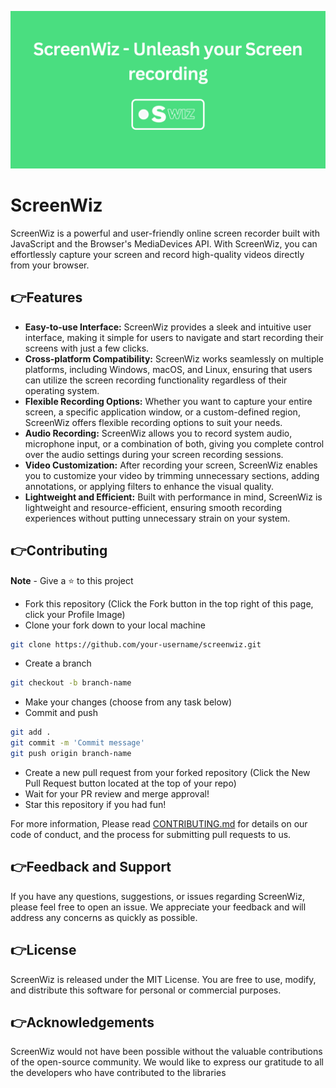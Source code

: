 ![ScreenWiz Banner](./assets/banner.png)

# ScreenWiz

ScreenWiz is a powerful and user-friendly online screen recorder built with JavaScript and the Browser's MediaDevices API. With ScreenWiz, you can effortlessly capture your screen and record high-quality videos directly from your browser.

## 👉Features
- **Easy-to-use Interface:** ScreenWiz provides a sleek and intuitive user interface, making it simple for users to navigate and start recording their screens with just a few clicks.
- **Cross-platform Compatibility:** ScreenWiz works seamlessly on multiple platforms, including Windows, macOS, and Linux, ensuring that users can utilize the screen recording functionality regardless of their operating system.
- **Flexible Recording Options:** Whether you want to capture your entire screen, a specific application window, or a custom-defined region, ScreenWiz offers flexible recording options to suit your needs.
- **Audio Recording:** ScreenWiz allows you to record system audio, microphone input, or a combination of both, giving you complete control over the audio settings during your screen recording sessions.
- **Video Customization:** After recording your screen, ScreenWiz enables you to customize your video by trimming unnecessary sections, adding annotations, or applying filters to enhance the visual quality.
- **Lightweight and Efficient:** Built with performance in mind, ScreenWiz is lightweight and resource-efficient, ensuring smooth recording experiences without putting unnecessary strain on your system.

## 👉Contributing

**Note** - Give a ⭐ to this project

- Fork this repository (Click the Fork button in the top right of this page, click your Profile Image)
- Clone your fork down to your local machine

```bash
git clone https://github.com/your-username/screenwiz.git
```

- Create a branch

```bash
git checkout -b branch-name
```

- Make your changes (choose from any task below)
- Commit and push

```bash
git add .
git commit -m 'Commit message'
git push origin branch-name
```

- Create a new pull request from your forked repository (Click the New Pull Request button located at the top of your repo)
- Wait for your PR review and merge approval!
- Star this repository if you had fun!

For more information, Please read [CONTRIBUTING.md](https://github.com/theritikchoure/screenwiz/blob/main/CONTRIBUTING.md) for details on our code of conduct, and the process for submitting pull requests to us.

## 👉Feedback and Support
If you have any questions, suggestions, or issues regarding ScreenWiz, please feel free to open an issue. We appreciate your feedback and will address any concerns as quickly as possible.

## 👉License
ScreenWiz is released under the MIT License. You are free to use, modify, and distribute this software for personal or commercial purposes.

## 👉Acknowledgements
ScreenWiz would not have been possible without the valuable contributions of the open-source community. We would like to express our gratitude to all the developers who have contributed to the libraries